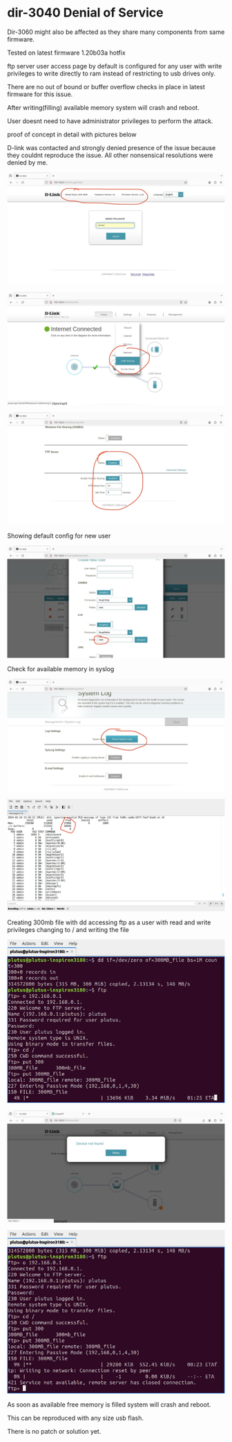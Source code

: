 # dir-3040 Denial of Service
Dir-3060 might also be affected as they share many components from same firmware.

Tested on latest firmware 1.20b03a hotfix

ftp server user access page by default is configured for any user with write privileges to write directly to ram instead of restricting to usb drives only.

There are no out of bound or buffer overflow checks in place in latest firmware for this issue.

After writing(filling) available memory system will crash and reboot.

User doesnt need to have administrator privileges to perform the attack.

proof of concept in detail with pictures below

D-link was contacted and strongly denied presence of the issue because they couldnt reproduce the issue. All other nonsensical resolutions were denied by me.

![Screenshot](IMG_7075.png)

![Screenshot](IMG_7076.png)

![Screenshot](IMG_7077.png)

Showing default config for new user

![Screenshot](IMG_7078.png)

Check for available memory in syslog

![Screenshot](IMG_7079.png)

![Screenshot](IMG_7080.png)

Creating 300mb file with dd accessing ftp as a user with read and write privileges changing to / and writing the file

![Screenshot](IMG_7081.png)

![Screenshot](IMG_7083.png)

![Screenshot](IMG_7082.png)


As soon as available free memory is filled system will crash and reboot.

This can be reproduced with any size usb flash.

There is no patch or solution yet.
